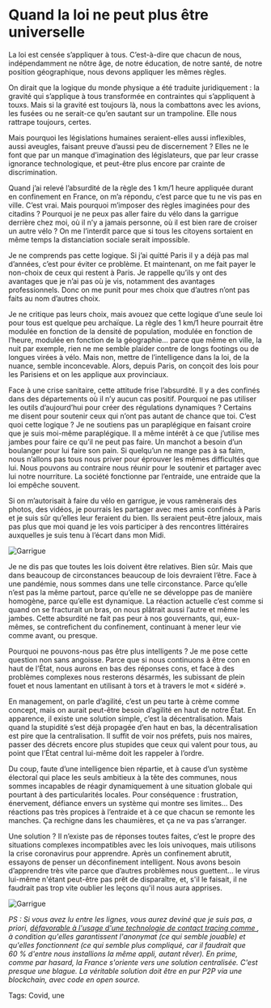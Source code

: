 # Quand la loi ne peut plus être universelle

La loi est censée s’appliquer à tous. C’est-à-dire que chacun de nous, indépendamment ne nôtre âge, de notre éducation, de notre santé, de notre position géographique, nous devons appliquer les mêmes règles.<span id="more-54029"></span>

On dirait que la logique du monde physique a été traduite juridiquement : la gravité qui s’applique à tous transformée en contraintes qui s’appliquent à touxs. Mais si la gravité est toujours là, nous la combattons avec les avions, les fusées ou ne serait-ce qu’en sautant sur un trampoline. Elle nous rattrape toujours, certes.

Mais pourquoi les législations humaines seraient-elles aussi inflexibles, aussi aveugles, faisant preuve d’aussi peu de discernement ? Elles ne le font que par un manque d’imagination des législateurs, que par leur crasse ignorance technologique, et peut-être plus encore par crainte de discrimination.

Quand j’ai relevé l’absurdité de la règle des 1 km/1 heure appliquée durant en confinement en France, on m’a répondu, c’est parce que tu ne vis pas en ville. C’est vrai. Mais pourquoi m’imposer des règles imaginées pour des citadins ? Pourquoi je ne peux pas aller faire du vélo dans la garrigue derrière chez moi, où il n’y a jamais personne, où il est bien rare de croiser un autre vélo ? On me l’interdit parce que si tous les citoyens sortaient en même temps la distanciation sociale serait impossible.

Je ne comprends pas cette logique. Si j’ai quitté Paris il y a déjà pas mal d’années, c’est pour éviter ce problème. Et maintenant, on me fait payer le non-choix de ceux qui restent à Paris. Je rappelle qu’ils y ont des avantages que je n’ai pas où je vis, notamment des avantages professionnels. Donc on me punit pour mes choix que d’autres n’ont pas faits au nom d’autres choix.

Je ne critique pas leurs choix, mais avouez que cette logique d’une seule loi pour tous est quelque peu archaïque. La règle des 1 km/1 heure pourrait être modulée en fonction de la densité de population, modulée en fonction de l’heure, modulée en fonction de la géographie… parce que même en ville, la nuit par exemple, rien ne me semble plaider contre de longs footings ou de longues virées à vélo. Mais non, mettre de l’intelligence dans la loi, de la nuance, semble inconcevable. Alors, depuis Paris, on conçoit des lois pour les Parisiens et on les applique aux provinciaux.

Face à une crise sanitaire, cette attitude frise l’absurdité. Il y a des confinés dans des départements où il n’y aucun cas positif. Pourquoi ne pas utiliser les outils d’aujourd’hui pour créer des régulations dynamiques ? Certains me disent pour soutenir ceux qui n’ont pas autant de chance que toi. C’est quoi cette logique ? Je ne soutiens pas un paraplégique en faisant croire que je suis moi-même paraplégique. Il a même intérêt à ce que j’utilise mes jambes pour faire ce qu’il ne peut pas faire. Un manchot a besoin d’un boulanger pour lui faire son pain. Si quelqu’un ne mange pas à sa faim, nous n’allons pas tous nous priver pour éprouver les mêmes difficultés que lui. Nous pouvons au contraire nous réunir pour le soutenir et partager avec lui notre nourriture. La société fonctionne par l’entraide, une entraide que la loi empêche souvent.

Si on m’autorisait à faire du vélo en garrigue, je vous ramènerais des photos, des vidéos, je pourrais les partager avec mes amis confinés à Paris et je suis sûr qu’elles leur feraient du bien. Ils seraient peut-être jaloux, mais pas plus que moi quand je les vois participer à des rencontres littéraires auxquelles je suis tenu à l’écart dans mon Midi.

![Garrigue](https://tcrouzet.com/images_tc/2020/04/IMG_0378.jpeg)

Je ne dis pas que toutes les lois doivent être relatives. Bien sûr. Mais que dans beaucoup de circonstances beaucoup de lois devraient l’être. Face à une pandémie, nous sommes dans une telle circonstance. Parce qu’elle n’est pas la même partout, parce qu’elle ne se développe pas de manière homogène, parce qu’elle est dynamique. La réaction actuelle c’est comme si quand on se fracturait un bras, on nous plâtrait aussi l’autre et même les jambes. Cette absurdité ne fait pas peur à nos gouvernants, qui, eux-mêmes, se contrefichent du confinement, continuant à mener leur vie comme avant, ou presque.

Pourquoi ne pouvons-nous pas être plus intelligents ? Je me pose cette question non sans angoisse. Parce que si nous continuons à être con en haut de l’État, nous aurons en bas des réponses cons, et face à des problèmes complexes nous resterons désarmés, les subissant de plein fouet et nous lamentant en utilisant à tors et à travers le mot « sidéré ».

En management, on parle d’agilité, c’est un peu tarte à crème comme concept, mais on aurait peut-être besoin d’agilité en haut de notre État. En apparence, il existe une solution simple, c’est la décentralisation. Mais quand la stupidité s’est déjà propagée d’en haut en bas, la décentralisation est pire que la centralisation. Il suffit de voir nos préfets, puis nos maires, passer des décrets encore plus stupides que ceux qui valent pour tous, au point que l’État central lui-même doit les rappeler à l’ordre.

Du coup, faute d’une intelligence bien répartie, et à cause d’un système électoral qui place les seuls ambitieux à la tête des communes, nous sommes incapables de réagir dynamiquement à une situation globale qui pourtant à des particularités locales. Pour conséquence : frustration, énervement, défiance envers un système qui montre ses limites… Des réactions pas très propices à l’entraide et à ce que chacun se remonte les manches. Ça rechigne dans les chaumières, et ça ne va pas s’arranger.

Une solution ? Il n’existe pas de réponses toutes faites, c’est le propre des situations complexes incompatibles avec les lois univoques, mais utilisons la crise coronavirus pour apprendre. Après un confinement abrutit, essayons de penser un déconfinement intelligent. Nous avons besoin d’apprendre très vite parce que d’autres problèmes nous guettent… le virus lui-même n'étant peut-être pas prêt de disparaître, et, s'il le faisait, il ne faudrait pas trop vite oublier les leçons qu'il nous aura apprises.

![Garrigue](https://tcrouzet.com/images_tc/2020/04/IMG_0386.jpeg)

*PS : Si vous avez lu entre les lignes, vous aurez deviné que je suis pas, a priori, [défavorable à l'usage d'une technologie de contact tracing comme ](https://www.01net.com/actualites/coronavirus-comment-fonctionneront-les-applications-de-contact-tracing-1894812.html), à condition qu'elles garantissent l'anonymat (ce qui semble jouable) et qu'elles fonctionnent (ce qui semble plus compliqué, car il faudrait que 60 % d'entre nous installions la même appli, autant rêver). En prime, comme par hasard, la France s'oriente vers une solution centralisée. C'est presque une blague. La véritable solution doit être en pur P2P via une blockchain, avec code en open source.*

Tags: Covid, une